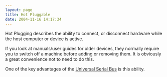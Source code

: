 ```yaml
---
layout: page
title: Hot Pluggable
date: 2004-11-16 14:17:34
---
```

<p>Hot Plugging describes the ability to connect, or disconnect hardware while the host computer or device is active.
</p>
<p>If you look at manuals/user guides for older devices, they normally require you to switch off a machine before adding or removing them.  It is obviously a great convenience not to need to do this.
</p>
<p>One of the key advantages of the <a href="/wiki/universal_serial_bus.html" title="Universal Serial Bus">Universal Serial Bus</a> is this ability.
</p>
